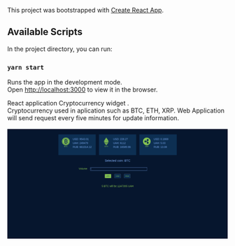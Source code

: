 This project was bootstrapped with [Create React App](https://github.com/facebook/create-react-app).

## Available Scripts

In the project directory, you can run:

### `yarn start`

Runs the app in the development mode.<br />
Open [http://localhost:3000](http://localhost:3000) to view it in the browser.

React application Cryptocurrency widget .<br />
Cryptocurrency used in aplication such as BTC, ETH, XRP. 
Web Application will send request every five minutes for update information.<br />
<br>
![alt text](./Screenshot_React_App.png)



